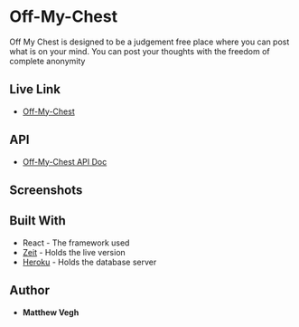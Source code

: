 # Off-My-Chest

Off My Chest is designed to be a judgement free place where you can post what is on your mind. 
You can post your thoughts with the freedom of complete anonymity

## Live Link
* [Off-My-Chest](https://off-my-chest-client.mdv240.now.sh/)

## API
* [Off-My-Chest API Doc](https://github.com/MattVegh/off-my-chest-api)

## Screenshots

## Built With

* React - The framework used
* [Zeit](https://zeit.co) - Holds the live version
* [Heroku](https://www.heroku.com) - Holds the database server

## Author

* **Matthew Vegh** 
